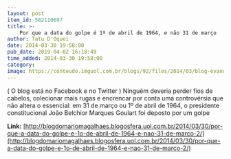 ```yaml
---
layout: post
item_id: 582110697
title: >-
    Por que a data do golpe é 1º de abril de 1964, e não 31 de março
author: Tatu D'Oquei
date: 2014-03-30 19:58:00
pub_date: 2019-04-02 16:18:49
time_added: 2014-03-30 19:58:00
category: 
image: https://conteudo.imguol.com.br/blogs/92/files/2014/03/blog-evandro-teixeira-1964.png
---
```


( O blog está no Facebook e no Twitter ) Ninguém deveria perder fios de cabelos, colecionar mais rugas e encrencar por conta uma controvérsia que não altera o essencial: em 31 de março ou 1º de abril de 1964, o presidente constitucional João Belchior Marques Goulart foi deposto por um golpe

**Link:** [http://blogdomariomagalhaes.blogosfera.uol.com.br/2014/03/30/por-que-a-data-do-golpe-e-1o-de-abril-de-1964-e-nao-31-de-marco-2/](http://blogdomariomagalhaes.blogosfera.uol.com.br/2014/03/30/por-que-a-data-do-golpe-e-1o-de-abril-de-1964-e-nao-31-de-marco-2/)

